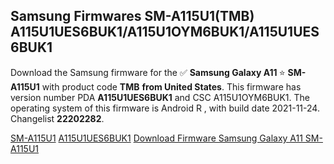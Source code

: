 <h2>Samsung Firmwares SM-A115U1(TMB) A115U1UES6BUK1/A115U1OYM6BUK1/A115U1UES6BUK1</h2>
Download the Samsung firmware for the ✅ <strong>Samsung Galaxy A11 </strong> ⭐ <strong>SM-A115U1</strong> with product code <strong>TMB</strong> <strong> from United States</strong>. This firmware has version number PDA <strong>A115U1UES6BUK1</strong> and CSC A115U1OYM6BUK1. The operating system of this firmware is Android R , with build date 2021-11-24. Changelist <strong>22202282</strong>.


[SM-A115U1](https://samfirm.shop/samsung/model/SM-A115U1)
[A115U1UES6BUK1](https://samfirm.shop/samsung/pda/A115U1UES6BUK1)
[Download Firmware Samsung Galaxy A11 SM-A115U1](https://samfirm.shop/samsung/firmware/477023)
